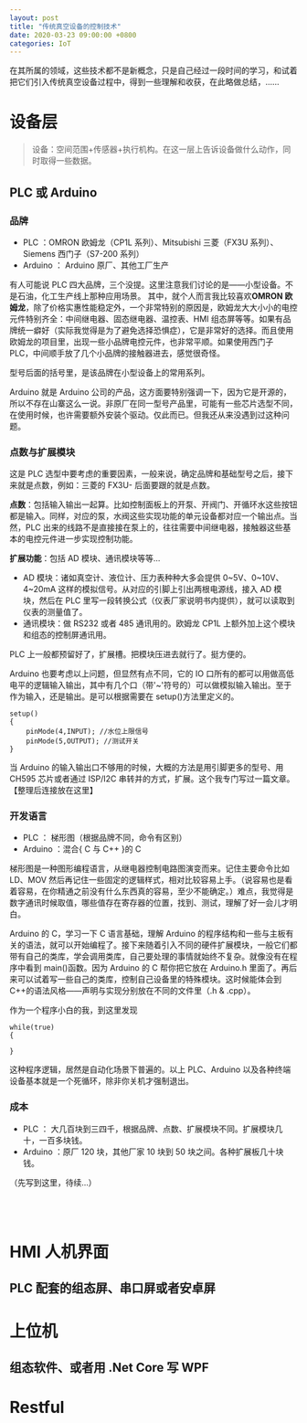 ```yaml
---
layout: post
title: "传统真空设备的控制技术"
date: 2020-03-23 09:00:00 +0800
categories: IoT
---
```


在其所属的领域，这些技术都不是新概念，只是自己经过一段时间的学习，和试着把它们引入传统真空设备过程中，得到一些理解和收获，在此略做总结，……

<!--excerpt-->

# 设备层

> 设备：空间范围+传感器+执行机构。在这一层上告诉设备做什么动作，同时取得一些数据。

## PLC 或 Arduino

### 品牌

- PLC ：OMRON 欧姆龙（CP1L 系列）、Mitsubishi 三菱（FX3U 系列）、Siemens 西门子（S7-200 系列）
- Arduino ： Arduino 原厂、其他工厂生产

有人可能说 PLC 四大品牌，三个没提。这里注意我们讨论的是——小型设备。不是石油，化工生产线上那种应用场景。
其中，就个人而言我比较喜欢**OMRON 欧姆龙**，除了价格实惠性能稳定外，一个非常特别的原因是，欧姆龙大大小小的电控元件特别齐全：中间继电器、固态继电器、温控表、HMI 组态屏等等。如果有品牌统一癖好（实际我觉得是为了避免选择恐惧症），它是非常好的选择。而且使用欧姆龙的项目里，出现一些小品牌电控元件，也非常平顺。如果使用西门子 PLC，中间顺手放了几个小品牌的接触器进去，感觉很奇怪。

型号后面的括号里，是该品牌在小型设备上的常用系列。

Arduino 就是 Arduino 公司的产品，这方面要特别强调一下，因为它是开源的，所以不存在山寨这么一说。非原厂在同一型号产品里，可能有一些芯片选型不同，在使用时候，也许需要额外安装个驱动。仅此而已。但我还从来没遇到过这种问题。

### 点数与扩展模块

这是 PLC 选型中要考虑的重要因素，一般来说，确定品牌和基础型号之后，接下来就是点数，例如：三菱的 FX3U- 后面要跟的就是点数。

**点数**：包括输入输出一起算。比如控制面板上的开泵、开阀门、开循环水这些按钮都是输入。同样，对应的泵，水阀这些实现功能的单元设备都对应一个输出点。当然，PLC 出来的线路不是直接接在泵上的，往往需要中间继电器，接触器这些基本的电控元件进一步实现控制功能。

**扩展功能**：包括 AD 模块、通讯模块等等...

- AD 模块：诸如真空计、液位计、压力表种种大多会提供 0~5V、0~10V、4~20mA 这样的模拟信号。从对应的引脚上引出两根电源线，接入 AD 模块，然后在 PLC 里写一段转换公式（仪表厂家说明书内提供），就可以读取到仪表的测量值了。
- 通讯模块：做 RS232 或者 485 通讯用的。欧姆龙 CP1L 上额外加上这个模块和组态的控制屏通讯用。

PLC 上一般都预留好了，扩展槽。把模块压进去就行了。挺方便的。

Arduino 也要考虑以上问题，但显然有点不同，它的 IO 口所有的都可以用做高低电平的逻辑输入输出，其中有几个口（带'~'符号的）可以做模拟输入输出。至于作为输入，还是输出。是可以根据需要在 setup()方法里定义的。

```arduino
setup()
{
    pinMode(4,INPUT); //水位上限信号
    pinMode(5,OUTPUT); //测试开关
}
```

当 Arduino 的输入输出口不够用的时候，大概的方法是用引脚更多的型号、用 CH595 芯片或者通过 ISP/I2C 串转并的方式，扩展。这个我专门写过一篇文章。【整理后连接放在这里】

### 开发语言

- PLC ： 梯形图（根据品牌不同，命令有区别）
- Arduino ：混合{ C 与 C++ }的 C

梯形图是一种图形编程语言，从继电器控制电路图演变而来。记住主要命令比如 LD、MOV 然后再记住一些固定的逻辑样式，相对比较容易上手。（说容易也是看着容易，在你精通之前没有什么东西真的容易，至少不能确定。）难点，我觉得是数字通讯时候取值，哪些值存在寄存器的位置，找到、测试，理解了好一会儿才明白。

Arduino 的 C，学习一下 C 语言基础，理解 Arduino 的程序结构和一些与主板有关的语法，就可以开始编程了。接下来随着引入不同的硬件扩展模块，一般它们都带有自己的类库，学会调用类库，自己要处理的事情就始终不复杂。就像没有在程序中看到 main()函数。因为 Arduino 的 C 帮你把它放在 Arduino.h 里面了。再后来可以试着写一些自己的类库，控制自己设备里的特殊模块。这时候能体会到 C++的语法风格——声明与实现分别放在不同的文件里（.h & .cpp）。

作为一个程序小白的我，到这里发现

```arduino
while(true)
{

}
```

这种程序逻辑，居然是自动化场景下普遍的。以上 PLC、Arduino 以及各种终端设备基本就是一个死循环，除非你关机才强制退出。

### 成本

- PLC ： 大几百块到三四千，根据品牌、点数、扩展模块不同。扩展模块几十，一百多块钱。
- Arduino ：原厂 120 块，其他厂家 10 块到 50 块之间。各种扩展板几十块钱。

（先写到这里，待续...）
<br/>
<br/>
<br/>
<br/>

# HMI 人机界面

## PLC 配套的组态屏、串口屏或者安卓屏

# 上位机

## 组态软件、或者用 .Net Core 写 WPF

# Restful

##
